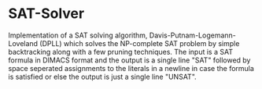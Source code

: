 # SAT-Solver
Implementation of a SAT solving algorithm, Davis-Putnam-Logemann-Loveland (DPLL) which solves the NP-complete SAT problem by simple backtracking along with a few pruning techniques. The input is a SAT formula in DIMACS format and the output is a single line "SAT" followed by space seperated assignments to the literals in a newline in case the formula is satisfied or else the output is just a single line "UNSAT".
